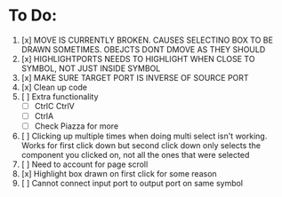 # To Do:

1. [x] MOVE IS CURRENTLY BROKEN. CAUSES SELECTINO BOX TO BE DRAWN SOMETIMES. OBEJCTS DONT DMOVE AS THEY SHOULD
2. [x] HIGHLIGHTPORTS NEEDS TO HIGHLIGHT WHEN CLOSE TO SYMBOL, NOT JUST INSIDE SYMBOL
3. [x] MAKE SURE TARGET PORT IS INVERSE OF SOURCE PORT
4. [x] Clean up code
5. [ ] Extra functionality
    - [ ] CtrlC CtrlV
    - [ ] CtrlA
    - [ ] Check Piazza for more
6. [ ] Clicking up multiple times when doing multi select isn't working. Works for first click down but second click down only selects the component you clicked on, not all the ones that were selected
7. [ ] Need to account for page scroll
8. [x] Highlight box drawn on first click for some reason
9. [ ] Cannot connect input port to output port on same symbol